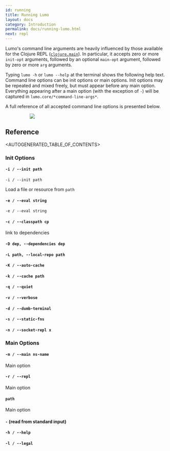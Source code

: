 ```yaml
---
id: running
title: Running Lumo
layout: docs
category: Introduction
permalink: docs/running-lumo.html
next: repl
---
```


Lumo's command line arguments are heavily influenced by those available for the
Clojure REPL ([`clojure.main`](https://github.com/clojure/clojure/blob/clojure-1.8.0/src/clj/clojure/main.clj#L384-L414)).
In particular, it accepts zero or more `init-opt` arguments, followed by an optional
`main-opt` argument, followed by zero or more `arg` arguments.

Typing `lumo -h` or `lumo --help` at the terminal shows the following help text.
Command line options can be init options or main options. Init options may be repeated and
mixed freely, but must appear before any main option. Everything appearing after
a main option (with the exception of `-`) will be captured in `lumo.core/*command-line-args*`.

A full reference of all accepted command line options is presented below.

<!-- TODO: transition to a common class for images -->

<img style="max-width:70%;margin: 0 auto;display:block" src="/img/content/lumohelp.png">

## Reference

<!-- TODO: Fix TOC generation -->

<AUTOGENERATED_TABLE_OF_CONTENTS>

### Init Options

#### `-i / --init path`

`-i / --init path`

Load a file or resource from `path`

#### `-e / --eval string`

`-e / --eval string`

#### `-c / --classpath cp`

link to dependencies

#### `-D dep, --dependencies dep`

#### `-L path, --local-repo path`

#### `-K / --auto-cache`

#### `-k / --cache path`

#### `-q / --quiet`

#### `-v / --verbose`

#### `-d / --dumb-terminal`

#### `-s / --static-fns`

#### `-n / --socket-repl x`

### Main Options

#### `-m / --main ns-name`

Main option

#### `-r / --repl`

Main option

#### `path`

Main option

#### `-` (read from standard input)

#### `-h / --help`

#### `-l / --legal`
